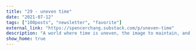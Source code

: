 ```yaml
---
title: "29 - uneven time"
date: "2021-07-12"
tags: ["100posts", "newsletter", "favorite"]
external_link: "https://spencerchang.substack.com/p/uneven-time"
description: "A world where time is uneven, the image to maintain, and the power of mindsets"
show_home: true
---
```

